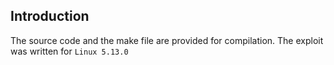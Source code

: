 Introduction
---

The source code and the make file are provided for compilation. The exploit was written for `Linux 5.13.0`


